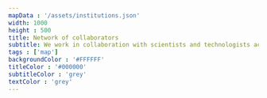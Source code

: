 ```yaml
---
mapData : '/assets/institutions.json'
width: 1000
height : 500
title: Network of collaborators
subtitle: We work in collaboration with scientists and technologists across the globe
tags : ['map']
backgroundColor : '#FFFFFF'
titleColor : '#000000'
subtitleColor : 'grey'
textColor : 'grey'
---
```

